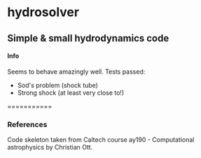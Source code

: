 # hydrosolver #

## Simple &amp; small hydrodynamics code ##



#### Info ####

Seems to behave amazingly well. Tests passed:

* Sod's problem (shock tube)
* Strong shock (at least very close to!)



===========
### References ###

Code skeleton taken from Caltech course ay190 - Computational astrophysics by Christian Ott.